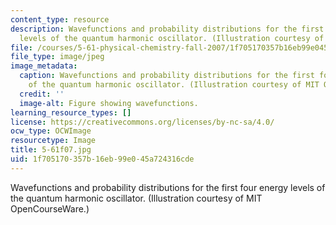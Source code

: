 ```yaml
---
content_type: resource
description: Wavefunctions and probability distributions for the first four energy
  levels of the quantum harmonic oscillator. (Illustration courtesy of MIT OpenCourseWare.)
file: /courses/5-61-physical-chemistry-fall-2007/1f705170357b16eb99e045a724316cde_5-61f07.jpg
file_type: image/jpeg
image_metadata:
  caption: Wavefunctions and probability distributions for the first four energy levels
    of the quantum harmonic oscillator. (Illustration courtesy of MIT OpenCourseWare.)
  credit: ''
  image-alt: Figure showing wavefunctions.
learning_resource_types: []
license: https://creativecommons.org/licenses/by-nc-sa/4.0/
ocw_type: OCWImage
resourcetype: Image
title: 5-61f07.jpg
uid: 1f705170-357b-16eb-99e0-45a724316cde
---
```

Wavefunctions and probability distributions for the first four energy levels of the quantum harmonic oscillator. (Illustration courtesy of MIT OpenCourseWare.)